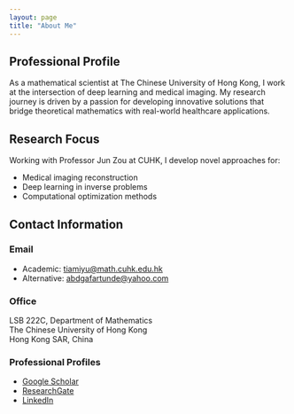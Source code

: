 ```yaml
---
layout: page
title: "About Me"
---
```


## Professional Profile
As a mathematical scientist at The Chinese University of Hong Kong, I work at the intersection of deep learning and medical imaging. My research journey is driven by a passion for developing innovative solutions that bridge theoretical mathematics with real-world healthcare applications.

## Research Focus
Working with Professor Jun Zou at CUHK, I develop novel approaches for:
- Medical imaging reconstruction
- Deep learning in inverse problems
- Computational optimization methods

## Contact Information
### Email
- Academic: tiamiyu@math.cuhk.edu.hk
- Alternative: abdgafartunde@yahoo.com

### Office
LSB 222C, Department of Mathematics  
The Chinese University of Hong Kong  
Hong Kong SAR, China

### Professional Profiles
- [Google Scholar](https://scholar.google.com/citations?user=oZ3egAIAAAAJ&hl=en)
- [ResearchGate](https://www.researchgate.net/profile/Abdgafar-Tiamiyu)
- [LinkedIn](https://www.linkedin.com/in/abdgafar-tunde-tiamiyu-077945159/)
